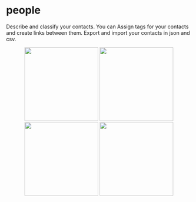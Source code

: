 # people

Describe and classify your contacts. You can Assign tags for your contacts and create links between them. Export and import your contacts in json and csv.

<p align="center">
  <img src="https://raw.githubusercontent.com/fedwiiix/people/main/img/screenshot/4.jpg" height="200">
  <img src="https://raw.githubusercontent.com/fedwiiix/people/main/img/screenshot/1.jpg" height="200">
  <img src="https://raw.githubusercontent.com/fedwiiix/people/main/img/screenshot/2.jpg" height="200">
  <img src="https://raw.githubusercontent.com/fedwiiix/people/main/img/screenshot/3.jpg" height="200">
</p>